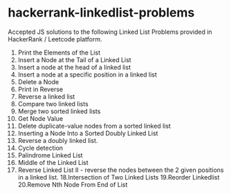 # hackerrank-linkedlist-problems
Accepted JS solutions to the following Linked List Problems provided in HackerRank / Leetcode platform.

1. Print the Elements of the List
2. Insert a Node at the Tail of a Linked List
3. Insert a node at the head of a linked list
4. Insert a node at a specific position in a linked list
5. Delete a Node
6. Print in Reverse
7. Reverse a linked list
8. Compare two linked lists
9. Merge two sorted linked lists
10. Get Node Value
11. Delete duplicate-value nodes from a sorted linked list
12. Inserting a Node Into a Sorted Doubly Linked List
13. Reverse a doubly linked list.
14. Cycle detection
15. Palindrome Linked List
16. Middle of the Linked List
17. Reverse Linked List II - reverse the nodes between the 2 given positions in a linked list.
18.Intersection of Two Linked Lists
19.Reorder Linkedlist
20.Remove Nth Node From End of List
